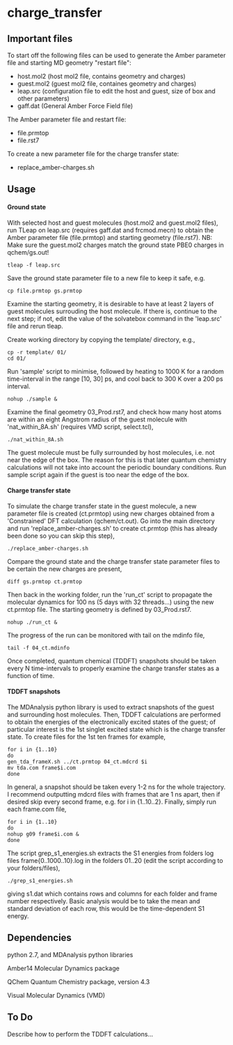 # charge_transfer

## Important files

To start off the following files can be used to generate the Amber parameter file and starting MD geometry "restart file":

- host.mol2	(host mol2 file, contains geometry and charges)
- guest.mol2	(guest mol2 file, containes geometry and charges)
- leap.src	(configuration file to edit the host and guest, size of box and other parameters)
- gaff.dat	(General Amber Force Field file)

The Amber parameter file and restart file:

- file.prmtop
- file.rst7

To create a new parameter file for the charge transfer state:

- replace_amber-charges.sh

## Usage

#### Ground state

With selected host and guest molecules (host.mol2 and guest.mol2 files), run TLeap on leap.src (requires gaff.dat and frcmod.mecn) to obtain the Amber parameter file (file.prmtop) and starting geometry (file.rst7). NB: Make sure the guest.mol2 charges match the ground state PBE0 charges in qchem/gs.out!  

	tleap -f leap.src

Save the ground state parameter file to a new file to keep it safe, e.g.

	cp file.prmtop gs.prmtop

Examine the starting geometry, it is desirable to have at least 2 layers of guest molecules surrouding the host molecule. If there is, continue to the next step; if not, edit the value of the solvatebox command in the 'leap.src' file and rerun tleap. 

Create working directory by copying the template/ directory, e.g., 

	cp -r template/ 01/
	cd 01/

Run 'sample' script to minimise, followed by heating to 1000 K for a random time-interval in the range [10, 30] ps, and cool back to 300 K over a 200 ps interval. 

	nohup ./sample &

Examine the final geometry 03_Prod.rst7, and check how many host atoms are within an eight Angstrom radius of the guest molecule with 'nat_within_8A.sh' (requires VMD script, select.tcl),

	./nat_within_8A.sh

The guest molecule must be fully surrounded by host molecules, i.e. not near the edge of the box. The reason for this is that later quantum chemistry calculations will not take into account the periodic boundary conditions. Run sample script again if the guest is too near the edge of the box. 

#### Charge transfer state

To simulate the charge transfer state in the guest molecule, a new parameter file is created (ct.prmtop) using new charges obtained from a 'Constrained' DFT calculation (qchem/ct.out). Go into the main directory and run 'replace_amber-charges.sh' to create ct.prmtop (this has already been done so you can skip this step),  

	./replace_amber-charges.sh

Compare the ground state and the charge transfer state parameter files to be certain the new charges are present,

	diff gs.prmtop ct.prmtop 

Then back in the working folder, run the 'run_ct' script to propagate the molecular dynamics for 100 ns (5 days with 32 threads...) using the new ct.prmtop file. The starting geometry is defined by 03_Prod.rst7.

	nohup ./run_ct &

The progress of the run can be monitored with tail on the mdinfo file,

	tail -f 04_ct.mdinfo

Once completed, quantum chemical (TDDFT) snapshots should be taken every N time-intervals to properly examine the charge transfer states as a function of time.

#### TDDFT snapshots

The MDAnalysis python library is used to extract snapshots of the guest and surrounding host molecules. Then, TDDFT calculations are performed to obtain the energies of the electronically excited states of the guest; of particular interest is the 1st singlet excited state which is the charge transfer state. To create files for the 1st ten frames for example,
	
	for i in {1..10}
	do
	gen_tda_frameX.sh ../ct.prmtop 04_ct.mdcrd $i	
	mv tda.com frame$i.com
	done

In general, a snapshot should be taken every 1-2 ns for the whole trajectory. I recommend outputting mdcrd files with frames that are 1 ns apart, then if desired skip every second frame, e.g. for i in {1..10..2}. Finally, simply run each frame.com file,
	
	for i in {1..10}
	do
	nohup g09 frame$i.com &
	done	

The script grep_s1_energies.sh extracts the S1 energies from folders log files frame{0..1000..10}.log in the folders 01..20 (edit the script according to your folders/files),

	./grep_s1_energies.sh 

giving s1.dat which contains rows and columns for each folder and frame number respectively. Basic analysis would be to take the mean and standard deviation of each row, this would be the time-dependent S1 energy.

## Dependencies

python 2.7, and MDAnalysis python libraries

Amber14 Molecular Dynamics package

QChem Quantum Chemistry package, version 4.3

Visual Molecular Dynamics (VMD)

## To Do

Describe how to perform the TDDFT calculations...
